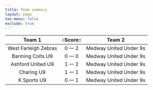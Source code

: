```yaml
---
title: Team summary
layout: page
nav-menu: false
exclude: true
---
```




|        Team 1        |  ::Score::  |         Team 2         |
|:--------------------:|:-----------:|:----------------------:|
| West Farleigh Zebras | 0 &mdash; 2 | Medway United Under 9s |
|   Barming Colts U9   | 0 &mdash; 0 | Medway United Under 9s |
|  Ashford United U9   | 1 &mdash; 2 | Medway United Under 9s |
|      Charing U9      | 1 &mdash; 1 | Medway United Under 9s |
|     K Sports U9      | 0 &mdash; 1 | Medway United Under 9s |

 <br /><br /><br />